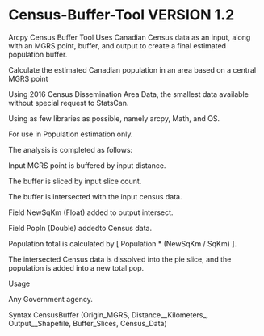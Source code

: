 # Census-Buffer-Tool VERSION 1.2
Arcpy Census Buffer Tool
Uses Canadian Census data as an input, along with an MGRS point, buffer, and output to create a final estimated population buffer.

Calculate the estimated Canadian population in an area based on a central MGRS point

Using 2016 Census Dissemination Area Data, the smallest data available without special request to StatsCan.

Using as few libraries as possible, namely arcpy, Math, and OS.

For use in Population estimation only.

The analysis is completed as follows:

Input MGRS point is buffered by input distance.

The buffer is sliced by input slice count.

The buffer is intersected with the input census data.

Field NewSqKm (Float) added to output intersect.

Field PopIn (Double) addedto Census data.

Population total is calculated by [ Population * (NewSqKm / SqKm) ].

The intersected Census data is dissolved into the pie slice, and the population is added into a new total pop.

Usage

Any Government agency.


Syntax
CensusBuffer (Origin_MGRS, Distance__Kilometers_, Output__Shapefile, Buffer_Slices, Census_Data)

